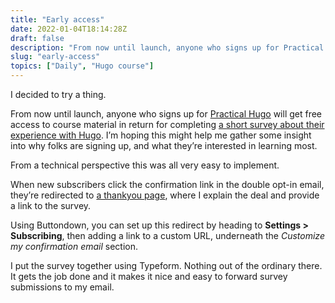 ```yaml
---
title: "Early access"
date: 2022-01-04T18:14:28Z
draft: false
description: "From now until launch, anyone who signs up for Practical Hugo will get free access to course material in return for completing a short survey about their experience with Hugo."
slug: "early-access"
topics: ["Daily", "Hugo course"]
---
```


I decided to try a thing. 

From now until launch, anyone who signs up for [Practical Hugo](https://practicalhugo.com/) will get free access to course material in return for completing [a short survey about their experience with Hugo](https://harrycresswell.typeform.com/to/drSopGck). I’m hoping this might help me gather some insight into why folks are signing up, and what they’re interested in learning most.

From a technical perspective this was all very easy to implement.

When new subscribers click the confirmation link in the double opt-in email, they’re redirected to [a thankyou page](https://practicalhugo.com/thanks/),  where I explain the deal and provide a link to the survey. 

Using Buttondown, you can set up this redirect by heading to **Settings > Subscribing**, then adding a link to a custom URL, underneath the *Customize my confirmation email* section.

I put the survey together using Typeform. Nothing out of the ordinary there. It gets the job done and it makes it nice and easy to forward survey submissions to my email.